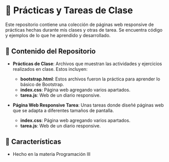 # 🚀 Prácticas y Tareas de Clase

Este repositorio contiene una colección de páginas web responsive de prácticas hechas durante mis clases y otras de tarea. Se encuentra código y ejemplos de lo que he aprendido y desarrollado.

## 📁 Contenido del Repositorio

- **Prácticas de Clase**: Archivos que muestran las actividades y ejercicios realizados en clase. Estos incluyen:
  - **bootstrap.html**: Estos archivos fueron la práctica para aprender lo básico de Bootstrap.
  - **index.css**: Página web agregando varios apartados.
  - **tarea.js**: Web de un diario responsive.

- **Página Web Responsive Tarea**: Unas tareas donde diseñé páginas web que se adapta a diferentes tamaños de pantalla.
  - **index.css**: Página web agregando varios apartados.
  - **tarea.js**: Web de un diario responsive.

## 🌟 Características 
  - Hecho en la materia Programación III
